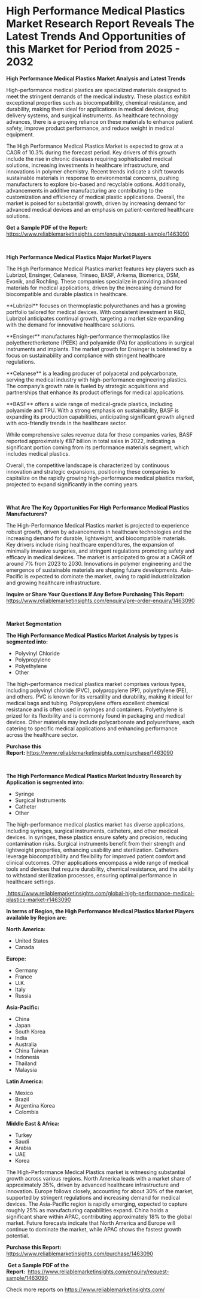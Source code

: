 <p><h1>High Performance Medical Plastics Market Research Report Reveals The Latest Trends And Opportunities of this Market for Period from 2025 - 2032</h1></p><p><strong>High Performance Medical Plastics Market Analysis and Latest Trends</strong></p>
<p><p>High-performance medical plastics are specialized materials designed to meet the stringent demands of the medical industry. These plastics exhibit exceptional properties such as biocompatibility, chemical resistance, and durability, making them ideal for applications in medical devices, drug delivery systems, and surgical instruments. As healthcare technology advances, there is a growing reliance on these materials to enhance patient safety, improve product performance, and reduce weight in medical equipment.</p><p>The High Performance Medical Plastics Market is expected to grow at a CAGR of 10.3% during the forecast period. Key drivers of this growth include the rise in chronic diseases requiring sophisticated medical solutions, increasing investments in healthcare infrastructure, and innovations in polymer chemistry. Recent trends indicate a shift towards sustainable materials in response to environmental concerns, pushing manufacturers to explore bio-based and recyclable options. Additionally, advancements in additive manufacturing are contributing to the customization and efficiency of medical plastic applications. Overall, the market is poised for substantial growth, driven by increasing demand for advanced medical devices and an emphasis on patient-centered healthcare solutions.</p></p>
<p><strong>Get a Sample PDF of the Report:&nbsp;</strong> <a href="https://www.reliablemarketinsights.com/enquiry/request-sample/1463090?utm_campaign=2535&utm_medium=2&utm_source=Github&utm_content=ia&utm_term=01042025&utm_id=high-performance-medical-plastics">https://www.reliablemarketinsights.com/enquiry/request-sample/1463090</a></p>
<p>&nbsp;</p>
<p><strong>High Performance Medical Plastics Major Market Players</strong></p>
<p><p>The High Performance Medical Plastics market features key players such as Lubrizol, Ensinger, Celanese, Trinseo, BASF, Arkema, Biomerics, DSM, Evonik, and Rochling. These companies specialize in providing advanced materials for medical applications, driven by the increasing demand for biocompatible and durable plastics in healthcare.</p><p>**Lubrizol** focuses on thermoplastic polyurethanes and has a growing portfolio tailored for medical devices. With consistent investment in R&D, Lubrizol anticipates continual growth, targeting a market size expanding with the demand for innovative healthcare solutions.</p><p>**Ensinger** manufactures high-performance thermoplastics like polyetheretherketone (PEEK) and polyamide (PA) for applications in surgical instruments and implants. The market growth for Ensinger is bolstered by a focus on sustainability and compliance with stringent healthcare regulations.</p><p>**Celanese** is a leading producer of polyacetal and polycarbonate, serving the medical industry with high-performance engineering plastics. The company’s growth rate is fueled by strategic acquisitions and partnerships that enhance its product offerings for medical applications.</p><p>**BASF** offers a wide range of medical-grade plastics, including polyamide and TPU. With a strong emphasis on sustainability, BASF is expanding its production capabilities, anticipating significant growth aligned with eco-friendly trends in the healthcare sector.</p><p>While comprehensive sales revenue data for these companies varies, BASF reported approximately €87 billion in total sales in 2022, indicating a significant portion coming from its performance materials segment, which includes medical plastics.</p><p>Overall, the competitive landscape is characterized by continuous innovation and strategic expansions, positioning these companies to capitalize on the rapidly growing high-performance medical plastics market, projected to expand significantly in the coming years.</p></p>
<p>&nbsp;</p>
<p><strong>What Are The Key Opportunities For High Performance Medical Plastics Manufacturers?</strong></p>
<p><p>The High-Performance Medical Plastics market is projected to experience robust growth, driven by advancements in healthcare technologies and the increasing demand for durable, lightweight, and biocompatible materials. Key drivers include rising healthcare expenditures, the expansion of minimally invasive surgeries, and stringent regulations promoting safety and efficacy in medical devices. The market is anticipated to grow at a CAGR of around 7% from 2023 to 2030. Innovations in polymer engineering and the emergence of sustainable materials are shaping future developments. Asia-Pacific is expected to dominate the market, owing to rapid industrialization and growing healthcare infrastructure.</p></p>
<p><strong>Inquire or Share Your Questions If Any Before Purchasing This Report:</strong> <a href="https://www.reliablemarketinsights.com/enquiry/pre-order-enquiry/1463090?utm_campaign=2535&utm_medium=2&utm_source=Github&utm_content=ia&utm_term=01042025&utm_id=high-performance-medical-plastics">https://www.reliablemarketinsights.com/enquiry/pre-order-enquiry/1463090</a></p>
<p>&nbsp;</p>
<p><strong>Market Segmentation</strong></p>
<p><strong>The High Performance Medical Plastics Market Analysis by types is segmented into:</strong></p>
<p><ul><li>Polyvinyl Chloride</li><li>Polypropylene</li><li>Polyethylene</li><li>Other</li></ul></p>
<p><p>The high-performance medical plastics market comprises various types, including polyvinyl chloride (PVC), polypropylene (PP), polyethylene (PE), and others. PVC is known for its versatility and durability, making it ideal for medical bags and tubing. Polypropylene offers excellent chemical resistance and is often used in syringes and containers. Polyethylene is prized for its flexibility and is commonly found in packaging and medical devices. Other materials may include polycarbonate and polyurethane, each catering to specific medical applications and enhancing performance across the healthcare sector.</p></p>
<p><strong>Purchase this Report:&nbsp;</strong><a href="https://www.reliablemarketinsights.com/purchase/1463090?utm_campaign=2535&utm_medium=2&utm_source=Github&utm_content=ia&utm_term=01042025&utm_id=high-performance-medical-plastics">https://www.reliablemarketinsights.com/purchase/1463090</a></p>
<p>&nbsp;</p>
<p><strong>The High Performance Medical Plastics Market Industry Research by Application is segmented into:</strong></p>
<p><ul><li>Syringe</li><li>Surgical Instruments</li><li>Catheter</li><li>Other</li></ul></p>
<p><p>The high-performance medical plastics market has diverse applications, including syringes, surgical instruments, catheters, and other medical devices. In syringes, these plastics ensure safety and precision, reducing contamination risks. Surgical instruments benefit from their strength and lightweight properties, enhancing usability and sterilization. Catheters leverage biocompatibility and flexibility for improved patient comfort and clinical outcomes. Other applications encompass a wide range of medical tools and devices that require durability, chemical resistance, and the ability to withstand sterilization processes, ensuring optimal performance in healthcare settings.</p></p>
<p><a href="https://www.reliablemarketinsights.com/global-high-performance-medical-plastics-market-r1463090?utm_campaign=2535&utm_medium=2&utm_source=Github&utm_content=ia&utm_term=01042025&utm_id=high-performance-medical-plastics">&nbsp;https://www.reliablemarketinsights.com/global-high-performance-medical-plastics-market-r1463090</a></p>
<p><strong>In terms of Region, the High Performance Medical Plastics Market Players available by Region are:</strong></p>
<p>
    <p> <strong> North America: </strong>
        <ul>
            <li>United States</li>
            <li>Canada</li>
        </ul>
        </p> 
    <p> <strong> Europe: </strong>
        <ul>
            <li>Germany</li>
            <li>France</li>
            <li>U.K.</li>
            <li>Italy</li>
            <li>Russia</li>
        </ul>
        </p> 
    <p> <strong> Asia-Pacific: </strong>
        <ul>
            <li>China</li>
            <li>Japan</li>
            <li>South Korea</li>
            <li>India</li>
            <li>Australia</li>
            <li>China Taiwan</li>
            <li>Indonesia</li>
            <li>Thailand</li>
            <li>Malaysia</li>
        </ul>
        </p> 
    <p> <strong> Latin America: </strong>
        <ul>
            <li>Mexico</li>
            <li>Brazil</li>
            <li>Argentina Korea</li>
            <li>Colombia</li>
        </ul>
        </p> 
    <p> <strong> Middle East & Africa: </strong>
        <ul>
            <li>Turkey</li>
            <li>Saudi</li>
            <li>Arabia</li>
            <li>UAE</li>
            <li>Korea</li>
        </ul>
    </p>
    </p>
<p><p>The High-Performance Medical Plastics market is witnessing substantial growth across various regions. North America leads with a market share of approximately 35%, driven by advanced healthcare infrastructure and innovation. Europe follows closely, accounting for about 30% of the market, supported by stringent regulations and increasing demand for medical devices. The Asia-Pacific region is rapidly emerging, expected to capture roughly 25% as manufacturing capabilities expand. China holds a significant share within APAC, contributing approximately 18% to the global market. Future forecasts indicate that North America and Europe will continue to dominate the market, while APAC shows the fastest growth potential.</p></p>
<p><strong>Purchase this Report: </strong><a href="https://www.reliablemarketinsights.com/purchase/1463090?utm_campaign=2535&utm_medium=2&utm_source=Github&utm_content=ia&utm_term=01042025&utm_id=high-performance-medical-plastics">https://www.reliablemarketinsights.com/purchase/1463090</a></p>
<p>&nbsp;<strong>Get a Sample PDF of the Report:&nbsp;&nbsp;</strong><a href="https://www.reliablemarketinsights.com/enquiry/request-sample/1463090?utm_campaign=2535&utm_medium=2&utm_source=Github&utm_content=ia&utm_term=01042025&utm_id=high-performance-medical-plastics">https://www.reliablemarketinsights.com/enquiry/request-sample/1463090</a></p>
<p><strong></strong></p>
<p>Check more reports on <a href="https://www.reliablemarketinsights.com/?utm_campaign=2535&utm_medium=2&utm_source=Github&utm_content=ia&utm_term=01042025&utm_id=high-performance-medical-plastics">https://www.reliablemarketinsights.com/</a></p>